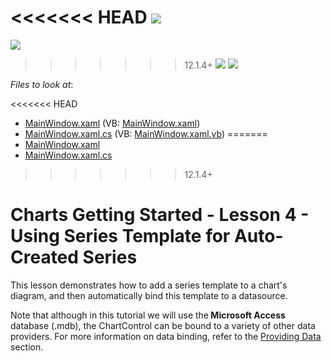 <!-- default badges list -->
<<<<<<< HEAD
![](https://img.shields.io/endpoint?url=https://codecentral.devexpress.com/api/v1/VersionRange/128568343/10.2.6%2B)
=======
![](https://img.shields.io/endpoint?url=https://codecentral.devexpress.com/api/v1/VersionRange/128568343/12.1.4%2B)
>>>>>>> 12.1.4+
[![](https://img.shields.io/badge/Open_in_DevExpress_Support_Center-FF7200?style=flat-square&logo=DevExpress&logoColor=white)](https://supportcenter.devexpress.com/ticket/details/E3159)
[![](https://img.shields.io/badge/📖_How_to_use_DevExpress_Examples-e9f6fc?style=flat-square)](https://docs.devexpress.com/GeneralInformation/403183)
<!-- default badges end -->
<!-- default file list -->
*Files to look at*:

<<<<<<< HEAD
* [MainWindow.xaml](./CS/MainWindow.xaml) (VB: [MainWindow.xaml](./VB/MainWindow.xaml))
* [MainWindow.xaml.cs](./CS/MainWindow.xaml.cs) (VB: [MainWindow.xaml.vb](./VB/MainWindow.xaml.vb))
=======
* [MainWindow.xaml](./CS/DXCharts_Lesson3/MainWindow.xaml)
* [MainWindow.xaml.cs](./CS/DXCharts_Lesson3/MainWindow.xaml.cs)
>>>>>>> 12.1.4+
<!-- default file list end -->
# Charts Getting Started - Lesson 4 - Using Series Template for Auto-Created Series


<p>This lesson demonstrates how to add a series template to a chart's diagram, and then automatically bind this template to a datasource.</p><p>Note that although in this tutorial we will use the<strong> Microsoft Access</strong> database (.mdb), the ChartControl can be bound to a variety of other data providers. For more information on data binding, refer to the <a href="http://help.devexpress.com/#WPF/CustomDocument6854"><u>Providing Data</u></a>  section.</p><br />
<br />


<br/>



